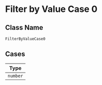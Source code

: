 
# Filter by Value Case 0

## Class Name

`FilterByValueCase0`

## Cases

| Type |
|  --- |
| `number` |

